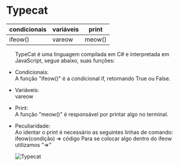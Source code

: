 # Typecat
|condicionais|variáveis|print
|--|--|--|
|ifeow()|vareow|meow()


<ul>
  <p>TypeCat é uma linguagem compilada em C# e interpretada em JavaScript, segue abaixo, suas funções:
  <br></p>
  <li>Condicionais:</li>
  A função "ifeow()" é a condicional if, retornando True ou False.
  <br>
  <p><li>Variáveis:</li>
  vareow<br></p>
  
  <p><li>Print:</li>
  A função "meow()" é responsável por printar algo no terminal.
  <br></p>
  <li>Peculiaridade:</li>
  Ao identar o print é necessário as seguintes linhas de comando:
  ifeow(condição)
  	=> código
  Para se colocar algo dentro do ifeow utilizamos "=>"



![Typecat](https://raw.githubusercontent.com/babislz/img/main/gato.png)
